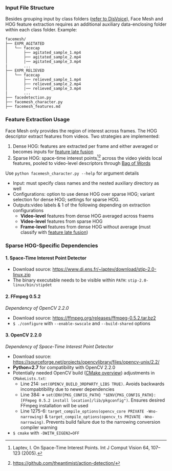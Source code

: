 ### Input File Structure
Besides grouping input by class folders ([refer to DisVoice](../disvoice/disvoice_features.md)), Face Mesh and HOG feature extraction requires an additional auxiliary data-enclosing folder within each class folder. Example:
```
facemesh/
├── EXPR_AGITATED
│   └── facecap
│       ├── agitated_sample_1.mp4
│       ├── agitated_sample_2.mp4
│       |── agitated_sample_3.mp4
|       ...
├── EXPR_RELIEVED
│   └── facecap
│       ├── relieved_sample_1.mp4
│       ├── relieved_sample_2.mp4
│       |── relieved_sample_3.mp4
|       ...
├── facedetection.py
├── facemesh_character.py
├── facemesh_features.md
```

### Feature Extraction Usage
Face Mesh only provides the region of interest across frames. The HOG descriptor extract features from videos. Two strategies are implemented:
1. Dense HOG: features are extracted per frame and either averaged or becomes inputs for [feature late fusion](../fusion_strategies.md)
2. Sparse HOG: space-time interest points[^1][^2] across the video yields local features, pooled to video-level descriptors through [Bag of Words](https://scikit-learn.org/stable/auto_examples/text/plot_document_clustering.html)

Use `python facemesh_character.py --help` for argument details
- Input: must specify class names and the nested auxiliary directory as well
- Configurations: option to use dense HOG over sparse HOG; variant selection for dense HOG; settings for sparse HOG.
- Outputs:video labels & 1 of the following depending on extraction configurations
    - **Video-level** features from dense HOG averaged across fraems
    - **Video-level** features from sparse HOG
    - **Frame-level** features from dense HOG without average (must classify with [feature late fusion](../fusion_strategies.md))

[^1]:Laptev, I. On Space-Time Interest Points. Int J Comput Vision 64, 107–123 (2005).
[^2]:https://github.com/theantimist/action-detection/

### Sparse HOG-Specific Dependencies
#### 1. Space-Time Interest Point Detector 
- Download source: https://www.di.ens.fr/~laptev/download/stip-2.0-linux.zip
- The binary executable needs to be visible within `PATH`: `stip-2.0-linux/bin/stipdet`
#### 2. FFmpeg 0.5.2
*Dependency of OpenCV 2.2.0*
- Download source: https://ffmpeg.org/releases/ffmpeg-0.5.2.tar.bz2
- `$ ./configure` with `--enable-swscale` and `--build-shared` options
#### 3. OpenCV 2.2.0
*Dependency of Space-Time Interest Point Detector*
- Download source: https://sourceforge.net/projects/opencvlibrary/files/opencv-unix/2.2/
- **Python=2.7** for compatibility with OpenCV 2.2.0
- Potentially needed OpenCV build ([CMake overview](https://internalpointers.com/post/modern-cmake-beginner-introduction)) adjustments in `CMakeLists.txt`:
    - Line 214: `set(OPENCV_BUILD_3RDPARTY_LIBS TRUE)`. Avoids backwards incompabtibility due to newer dependencies
    - Line 384: **+** `set(ENV{PKG_CONFIG_PATH} "$ENV{PKG_CONFIG_PATH}:[FFmpeg 0.5.2 install location]/lib/pkgconfig")`. Ensures desired FFmpeg installation will be used
    - Line 1275-6: `target_compile_options(opencv_core PRIVATE -Wno-narrowing)` &
    `target_compile_options(opencv_ts PRIVATE -Wno-narrowing)`. Prevents build failure due to the narrowing conversion compiler warning
- `$ cmake` with `-DWITH_EIGEN2=OFF`